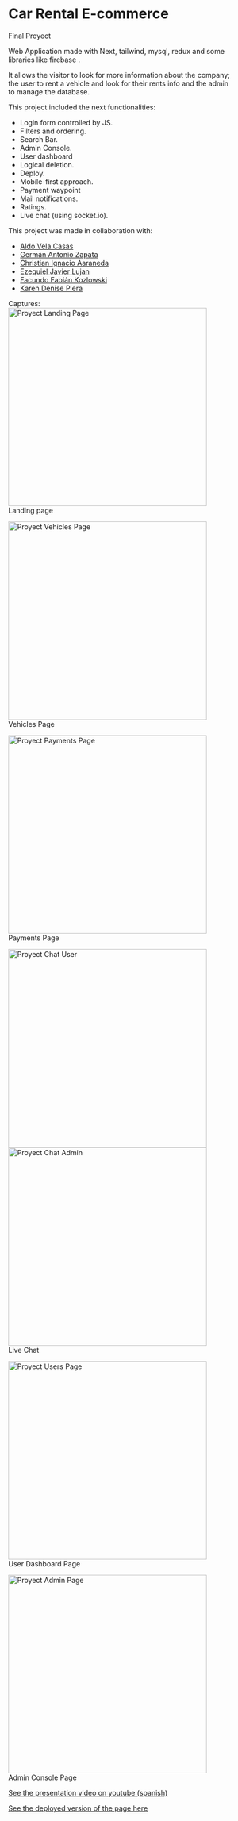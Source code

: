 # Car Rental E-commerce
Final Proyect

Web Application made with Next, tailwind, mysql, redux and some <br/>
libraries like firebase .<br/>
  
It allows the visitor to look for more information about the company; <br/>
the user to rent a vehicle and look for their rents info and the admin <br/>
to manage the database.


This project included the next functionalities:
- Login form controlled by JS.
- Filters and ordering.
- Search Bar.
- Admin Console.
- User dashboard
- Logical deletion.
- Deploy.
- Mobile-first approach.
- Payment waypoint
- Mail notifications.
- Ratings.
- Live chat (using socket.io).

This project was made in collaboration with:
- <a href="https://github.com/aldovelacasas">Aldo Vela Casas</a>
- <a href="https://github.com/tonyzl">Germán Antonio Zapata</a>
- <a href="https://github.com/ChristianAraneda">Christian Ignacio Aaraneda</a>
- <a href="https://github.com/ezelujan2">Ezequiel Javier Lujan</a>
- <a href="https://github.com/facukozlowski">Facundo Fabián Kozlowski</a>
- <a href="https://github.com/karenpiera">Karen Denise Piera</a>

Captures: <br/>
<img src="https://drive.google.com/uc?export=download&id=1mLhekAnMXBnO0OZeVpO5Xe-PSfp_pynz" alt="Proyect Landing Page" width="400"/><br/>
Landing page

<img src="https://drive.google.com/uc?export=download&id=1OxtHnoFXsOReyNhfeDdpUYA-f_iSrTeR" alt="Proyect Vehicles Page" width="400"/><br/>
Vehicles Page

<img src="https://drive.google.com/uc?export=download&id=1JkXoarPZTdJey6FU2xk6Lt4HBih6MB6S" alt="Proyect Payments Page" width="400"/><br/>
Payments Page

<img src="https://drive.google.com/uc?export=download&id=1Gc8XgqBGasAj9owmoP7sVeIrdpH-rHqD" alt="Proyect Chat User" width="400"/><br/>
<img src="https://drive.google.com/uc?export=download&id=1A_440ZlAZZipTujfWaW3KApJJOr0jvhw" alt="Proyect Chat Admin" width="400"/><br/>
Live Chat

<img src="https://drive.google.com/uc?export=download&id=1fxqdmRsdhiapPDqnjKxY27HDpTAs2uu1" alt="Proyect Users Page" width="400"/><br/>
User Dashboard Page

<img src="https://drive.google.com/uc?export=download&id=1-_hmY4ED_DOaqcayur0FC7yS6eFtOjBn" alt="Proyect Admin Page" width="400"/><br/>
Admin Console Page

<a href="https://youtu.be/mca5h77af58" target="_blank" >See the presentation video on youtube (spanish)</a>

<a href="https://pf-rent-car2-1us3pfgxe-aldovelacasas.vercel.app/" target="_blank" >See the deployed version of the page here</a>
